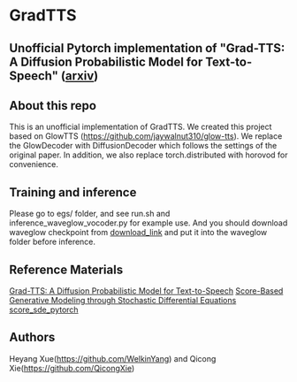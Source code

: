 # GradTTS
## Unofficial Pytorch implementation of "Grad-TTS: A Diffusion Probabilistic Model for Text-to-Speech" ([arxiv](https://arxiv.org/abs/2105.06337))

## About this repo
This is an unofficial implementation of GradTTS. We created this project based on GlowTTS (https://github.com/jaywalnut310/glow-tts). We replace the GlowDecoder with DiffusionDecoder which follows the settings of the original paper. In addition, we also replace torch.distributed with horovod for convenience.

## Training and inference
Please go to egs/ folder, and see run.sh and inference_waveglow_vocoder.py for example use. And you should download waveglow checkpoint from [download_link](https://drive.google.com/file/d/1rpK8CzAAirq9sWZhe9nlfvxMF1dRgFbF/view) and put it into the waveglow folder before inference.

## Reference Materials
[Grad-TTS: A Diffusion Probabilistic Model for Text-to-Speech](https://arxiv.org/abs/2105.06337)
[Score-Based Generative Modeling through Stochastic Differential Equations](https://openreview.net/forum?id=PxTIG12RRHS)
[score_sde_pytorch](https://github.com/yang-song/score_sde_pytorch)

## Authors
Heyang Xue(https://github.com/WelkinYang) and Qicong Xie(https://github.com/QicongXie)




